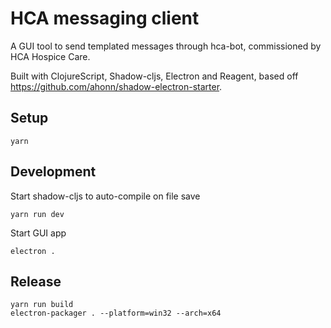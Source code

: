 # HCA messaging client

A GUI tool to send templated messages through hca-bot, commissioned by HCA Hospice Care.

Built with ClojureScript, Shadow-cljs, Electron and Reagent, based off https://github.com/ahonn/shadow-electron-starter.

## Setup

```
yarn
```

## Development

Start shadow-cljs to auto-compile on file save

```
yarn run dev
```

Start GUI app

```
electron .
```

## Release

```
yarn run build
electron-packager . --platform=win32 --arch=x64
```
